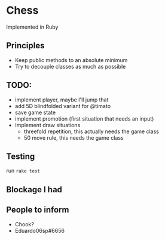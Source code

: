 # Chess

Implemented in Ruby

## Principles

* Keep public methods to an absolute minimum
* Try to decouple classes as much as possible

## TODO:

* implement player, maybe I'll jump that
* add 5D blindfolded variant for @timato
* save game state
* implement promotion (first situation that needs an input)
* Implement draw situations
  * threefold repetition, this actually needs the game class
  * 50 move rule, this needs the game class

## Testing

run `rake test`

## Blockage I had

## People to inform

* Chook? 
* Eduardo06sp#6656
